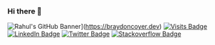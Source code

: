 ### Hi there 👋

<!--
**neortls007idev/neortls007idev** is a ✨ _special_ ✨ repository because its `README.md` (this file) appears on your GitHub profile.

Here are some ideas to get you started:

- 🔭 I’m currently working on ...
- 🌱 I’m currently learning ...
- 👯 I’m looking to collaborate on ...
- 🤔 I’m looking for help with ...
- 💬 Ask me about ...
- 📫 How to reach me: ...
- 😄 Pronouns: ...
- ⚡ Fun fact: ...
-->

![Rahul's GitHub Banner](./assets/GitHubHeader.png)](https://braydoncoyer.dev)
[![Visits Badge](https://badges.pufler.dev/visits/neortls007idev/neortls007idev)](https://github.com/neortls007idev)
[![LinkedIn Badge](https://img.shields.io/badge/LinkedIn-Profile-informational?style=flat&logo=linkedin&logoColor=white&color=0D76A8)](https://www.linkedin.com/in/rguptagamedev/)
[![Twitter Badge](https://img.shields.io/twitter/follow/GameDevRahul?style=social)](https://twitter.com/GameDevRahul)
[![Stackoverflow Badge](https://img.shields.io/stackexchange/stackoverflow/r/5494674?style=plastic)](https://stackoverflow.com/users/5494674/neor)
